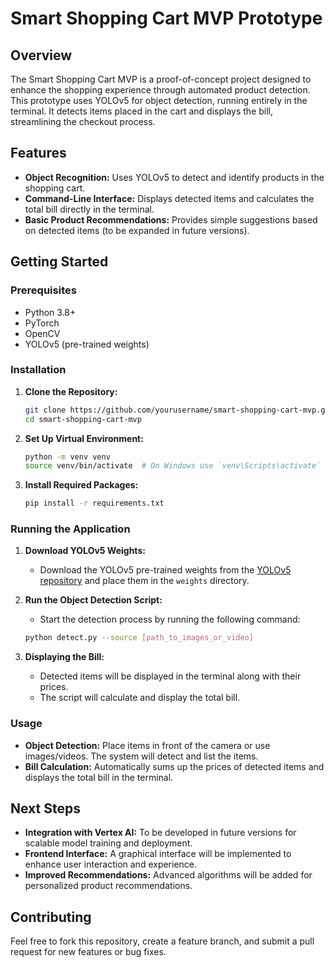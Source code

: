 # Smart Shopping Cart MVP Prototype

## Overview
The Smart Shopping Cart MVP is a proof-of-concept project designed to enhance the shopping experience through automated product detection. This prototype uses YOLOv5 for object detection, running entirely in the terminal. It detects items placed in the cart and displays the bill, streamlining the checkout process.

## Features
- **Object Recognition:** Uses YOLOv5 to detect and identify products in the shopping cart.
- **Command-Line Interface:** Displays detected items and calculates the total bill directly in the terminal.
- **Basic Product Recommendations:** Provides simple suggestions based on detected items (to be expanded in future versions).

## Getting Started

### Prerequisites
- Python 3.8+
- PyTorch
- OpenCV
- YOLOv5 (pre-trained weights)

### Installation

1. **Clone the Repository:**
    ```bash
    git clone https://github.com/yourusername/smart-shopping-cart-mvp.git
    cd smart-shopping-cart-mvp
    ```

2. **Set Up Virtual Environment:**
    ```bash
    python -m venv venv
    source venv/bin/activate  # On Windows use `venv\Scripts\activate`
    ```

3. **Install Required Packages:**
    ```bash
    pip install -r requirements.txt
    ```

### Running the Application

1. **Download YOLOv5 Weights:**
    - Download the YOLOv5 pre-trained weights from the [YOLOv5 repository](https://github.com/ultralytics/yolov5) and place them in the `weights` directory.

2. **Run the Object Detection Script:**
    - Start the detection process by running the following command:
    ```bash
    python detect.py --source [path_to_images_or_video]
    ```

3. **Displaying the Bill:**
    - Detected items will be displayed in the terminal along with their prices.
    - The script will calculate and display the total bill.

### Usage

- **Object Detection:** Place items in front of the camera or use images/videos. The system will detect and list the items.
- **Bill Calculation:** Automatically sums up the prices of detected items and displays the total bill in the terminal.

## Next Steps

- **Integration with Vertex AI:** To be developed in future versions for scalable model training and deployment.
- **Frontend Interface:** A graphical interface will be implemented to enhance user interaction and experience.
- **Improved Recommendations:** Advanced algorithms will be added for personalized product recommendations.

## Contributing

Feel free to fork this repository, create a feature branch, and submit a pull request for new features or bug fixes.

